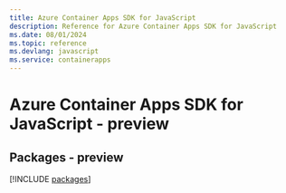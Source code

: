 ```yaml
---
title: Azure Container Apps SDK for JavaScript
description: Reference for Azure Container Apps SDK for JavaScript
ms.date: 08/01/2024
ms.topic: reference
ms.devlang: javascript
ms.service: containerapps
---
```

# Azure Container Apps SDK for JavaScript - preview
## Packages - preview
[!INCLUDE [packages](container-apps-index.md)]